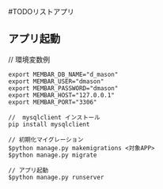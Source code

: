 #TODOリストアプリ
 ## アプリ起動
 
 // 環境変数例
```buildoutcfg
export MEMBAR_DB_NAME="d_mason"
export MEMBAR_USER="dmason"
export MEMBAR_PASSWORD="dmason"
export MEMBAR_HOST="127.0.0.1"
export MEMBAR_PORT="3306"
``` 
 

```
//  mysqlclient インストール
pip install mysqlclient

// 初期化マイグレーション
$python manage.py makemigrations <対象APP>
$python manage.py migrate

// アプリ起動
$python manage.py runserver

```